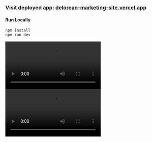 ### Visit deployed app: [delorean-marketing-site.vercel.app](https://codepen-app.vercel.app/)
#### Run Locally

```
npm install
npm run dev
```

<video>
<source autoplay loop src="https://github.com/RyanKendrick/delorean-marketing-site/blob/main/public/video1.mp4">
</video>

<video>
<source autoplay loop src="https://github.com/RyanKendrick/delorean-marketing-site/blob/main/public/video2.mp4">
</video>




